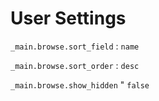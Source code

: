 User Settings
=============

`_main.browse.sort_field` : `name`

`_main.browse.sort_order` : `desc`

`_main.browse.show_hidden` " `false`

